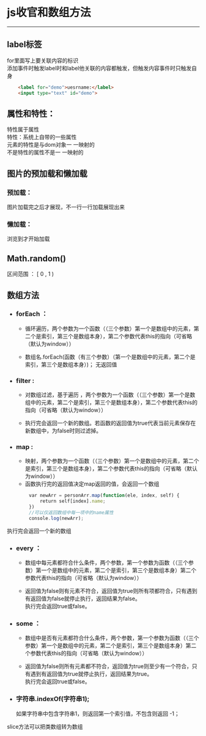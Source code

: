 # js收官和数组方法
----------

## label标签

for里面写上要关联内容的标识  
添加事件时触发label时和label他关联的内容都触发，但触发内容事件时只触发自身

```html
    <label for="demo">uesrname:</label>
    <input type="text" id="demo">
```

## 属性和特性：
特性属于属性  
特性：系统上自带的一些属性  
元素的特性是与dom对象一 一映射的  
不是特性的属性不是一 一映射的

## 图片的预加载和懒加载
### 预加载：
图片加载完之后才展现，不一行一行加载展现出来
### 懒加载：
浏览到才开始加载


## Math.random()
区间范围 ： [ 0 , 1 )

## 数组方法

- ### forEach ： 
    - 循环遍历，两个参数为一个函数（（三个参数）第一个是数组中的元素，第二个是索引，第三个是数组本身），第二个参数代表this的指向（可省略（默认为window））

    - 数组名.forEach(函数（有三个参数）（第一个是数组中的元素，第二个是索引，第三个是数组本身）)； 
    无返回值

- ### filter : 
    - 对数组过滤，基于遍历 ，两个参数为一个函数（（三个参数）第一个是数组中的元素，第二个是索引，第三个是数组本身），第二个参数代表this的指向（可省略（默认为window））

    - 执行完会返回一个新的数组。若函数的返回值为true代表当前元素保存在新数组中，为false时则过滤掉。

- ### map : 
    - 映射，两个参数为一个函数（（三个参数）第一个是数组中的元素，第二个是索引，第三个是数组本身），第二个参数代表this的指向（可省略（默认为window））
    - 函数执行完的返回值决定map返回的值，会返回一个数组
```javascript
        var newArr = personArr.map(function(ele, index, self) {
            return self[index].name;
        })
        //可以仅返回数组中每一项中的name属性
        console.log(newArr);
```
执行完会返回一个新的数组

- ### every ： 
    - 数组中每元素都符合什么条件，两个参数，第一个参数为函数（（三个参数）第一个是数组中的元素，第二个是索引，第三个是数组本身）第二个参数代表this的指向（可省略（默认为window））

    - 返回值为false则有元素不符合，返回值为true则所有项都符合，只有遇到有返回值为false就停止执行，返回结果为false。  
    执行完会返回true或false。

- ### some ： 
    - 数组中是否有元素都符合什么条件，两个参数，第一个参数为函数（（三个参数）第一个是数组中的元素，第二个是索引，第三个是数组本身）第二个参数代表this的指向（可省略（默认为window））

    - 返回值为false则所有元素都不符合，返回值为true则至少有一个符合，只有遇到有返回值为true就停止执行，返回结果为true。   
    执行完会返回true或false。


- ### 字符串.indexOf(字符串1);
    如果字符串中包含字符串1，则返回第一个索引值，不包含则返回 -1；

slice方法可以把类数组转为数组
